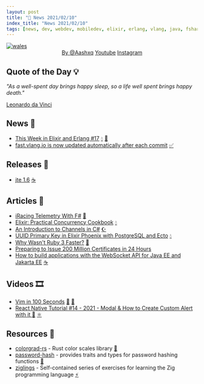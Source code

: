 ```yaml
---
layout: post
title: "📜 News 2021/02/10"
index_title: "News 2021/02/10"
tags: [news, dev, webdev, mobiledev, elixir, erlang, vlang, java, fsharp, csharp, dotnet, ruby, javascript, reactnative, rustlang, ziglang]
---
```


<a href="https://daily-tech-news.github.io/2021/02/10/news.html">
  <img src="https://user-images.githubusercontent.com/430272/107593284-c7e49680-6bed-11eb-9324-ae08c9133d40.png"
     alt="wales"
     class="image">
</a>

<div style="text-align:center">
   <a href="https://www.reddit.com/user/Aashxq/">By @Aashxq</a>
   <a href="https://www.youtube.com/channel/UCWYY87Fh5YrI1-h7gUyC-4Q">Youtube</a>
   <a href="https://www.instagram.com/aashxq.arts/">Instagram</a>
</div>

## Quote of the Day 💡

_"As a well-spent day brings happy sleep, so a life well spent brings happy death."_

[Leonardo da Vinci](https://en.wikipedia.org/wiki/Leonardo_da_Vinci)

## News 📰

- [This Week in Elixir and Erlang #17](https://preslav.me/2021/02/10/this-week-in-elixir-and-erlang-17/) [💧](https://elixir-lang.org "#elixirlang") [📡](https://www.erlang.org "#erlang")
- [fast.vlang.io is now updated automatically after each commit](https://fast.vlang.io) [✅](https://vlang.io "#vlang")

## Releases 🥳

- [jte 1.6](https://github.com/casid/jte/releases/tag/1.6.0) [☕️](https://www.java.com "#java")

## Articles 📜

- [iRacing Telemetry With F#](https://markjames.dev/2021-02-09-iracing-telemetry-fsharp/) [🔷](https://fsharp.org "#fsharp #dotnet")
- [Elixir: Practical Concurrency Cookbook](https://functional.works-hub.com/learn/elixir-practical-concurrency-3794f) [💧](https://elixir-lang.org "#elixirlang")
- [An Introduction to Channels in C#](https://jeremybytes.blogspot.com/2021/02/an-introduction-to-channels-in-c.html) [☪️ ](https://docs.microsoft.com/en-us/dotnet/csharp "#csharp #dotnet")
- [UUID Primary Key in Elixir Phoenix with PostgreSQL and Ecto](https://pawelurbanek.com/elixir-phoenix-uuid) [💧](https://elixir-lang.org "#elixirlang")
- [Why Wasn't Ruby 3 Faster?](https://www.fastruby.io/blog/ruby/performance/why-wasnt-ruby-3-faster.html) [🔻](https://www.ruby-lang.org "#ruby")
- [Preparing to Issue 200 Million Certificates in 24 Hours](https://letsencrypt.org/2021/02/10/200m-certs-24hrs.html)
- [How to build applications with the WebSocket API for Java EE and Jakarta EE](https://blogs.oracle.com/javamagazine/how-to-build-applications-with-the-websocket-api-for-java-ee-and-jakarta-ee) [☕️](https://www.java.com "#java")

## Videos 🎞

- [Vim in 100 Seconds](https://www.youtube.com/watch?v=-txKSRn0qeA) [🍃](https://www.vim.org "#vim") [🍃](https://neovim.io "#neovim")
- [React Native Tutorial #14 - 2021 - Modal & How to Create Custom Alert with it ](https://www.youtube.com/watch?v=dw7xnbxhBUk) [🔶](https://www.ecma-international.org "#javascript") [⚛️ ](https://reactnative.dev "#reactnative")

## Resources 🎪

- [colorgrad-rs](https://github.com/mazznoer/colorgrad-rs) - Rust color scales library [🦀](https://www.rust-lang.org "#rust")
- [password-hash](https://users.rust-lang.org/t/announcing-the-password-hash-crate/55383) - provides traits and types for password hashing functions [🦀](https://www.rust-lang.org "#rust")
- [ziglings](https://github.com/ratfactor/ziglings) - Self-contained series of exercises for learning the Zig programming language [⚡️](https://ziglang.org "#ziglang")
